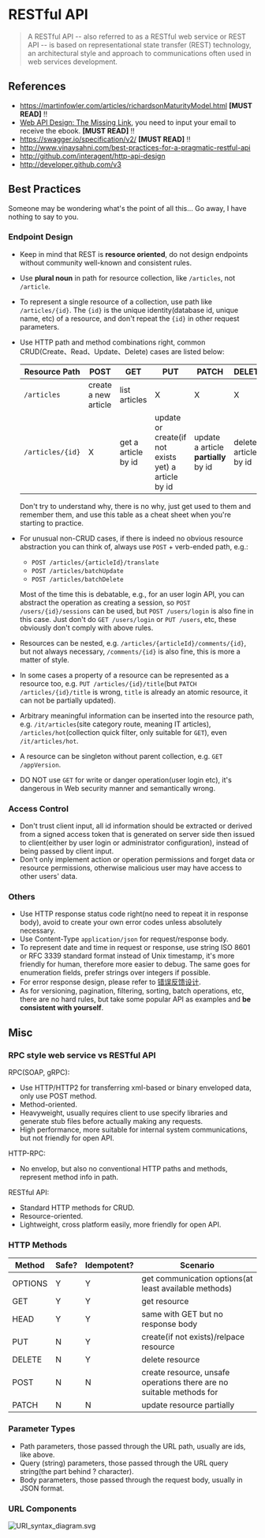 # RESTful API

> A RESTful API -- also referred to as a RESTful web service or REST API -- is based on representational state transfer (REST) technology, an architectural style and approach to communications often used in web services development.

## References

- https://martinfowler.com/articles/richardsonMaturityModel.html **[MUST READ]** :bangbang:
- [Web API Design: The Missing Link](https://cloud.google.com/apigee/resources/ebook/web-api-design-register/?int_source=website&int_medium=resources&int_campaign=ebook&int_content=web-api-design-ebook), you need to input your email to receive the ebook. **[MUST READ]** :bangbang:
- https://swagger.io/specification/v2/ **[MUST READ]** :bangbang:
- http://www.vinaysahni.com/best-practices-for-a-pragmatic-restful-api
- http://github.com/interagent/http-api-design
- http://developer.github.com/v3

## Best Practices

Someone may be wondering what's the point of all this... Go away, I have nothing to say to you.

### Endpoint Design

- Keep in mind that REST is **resource oriented**, do not design endpoints without community well-known and consistent rules.
- Use **plural noun** in path for resource collection, like `/articles`, not `/article`.
- To represent a single resource of a collection, use path like `/articles/{id}`. The `{id}` is the unique identity(database id, unique name, etc) of a resource, and don't repeat the `{id}` in other request parameters.
- Use HTTP path and method combinations right, common CRUD(Create、Read、Update、Delete) cases are listed below:

    Resource Path | POST | GET | PUT | PATCH | DELETE
    -------- | ---- | --- | --- | ----- | ------
    `/articles` | create a new article | list articles | X | X | X
    `/articles/{id}` | X | get a article by id | update or create(if not exists yet) a article by id | update a article **partially** by id | delete a article by id

    Don't try to understand why, there is no why, just get used to them and remember them, and use this table as a cheat sheet when you're starting to practice.

- For unusual non-CRUD cases, if there is indeed no obvious resource abstraction you can think of, always use `POST` + verb-ended path, e.g.:
    - `POST /articles/{articleId}/translate`
    - `POST /articles/batchUpdate`
    - `POST /articles/batchDelete`

    Most of the time this is debatable, e.g., for an user login API, you can abstract the operation as creating a session, so `POST /users/{id}/sessions` can be used, but `POST /users/login` is also fine in this case. Just don't do `GET /users/login` or  `PUT /users`, etc, these obviously don't comply with above rules.

- Resources can be nested, e.g. `/articles/{articleId}/comments/{id}`, but not always necessary, `/comments/{id}` is also fine, this is more a matter of style.
- In some cases a property of a resource can be represented as a resource too, e.g. `PUT /articles/{id}/title`(but `PATCH /articles/{id}/title` is wrong, `title` is already an atomic resource, it can not be partially updated).
- Arbitrary meaningful information can be inserted into the resource path, e.g. `/it/articles`(site category route, meaning IT articles), `/articles/hot`(collection quick filter, only suitable for `GET`), even `/it/articles/hot`.
- A resource can be singleton without parent collection, e.g. `GET /appVersion`.
- DO NOT use `GET` for write or danger operation(user login etc), it's dangerous in Web security manner and semantically wrong.

### Access Control

- Don't trust client input, all id information should be extracted or derived from a signed access token that is generated on server side then issued to client(either by user login or administrator configuration), instead of being passed by client input.
- Don't only implement action or operation permissions and forget data or resource permissions, otherwise malicious user may have access to other users' data.

### Others

- Use HTTP response status code right(no need to repeat it in response body), avoid to create your own error codes unless absolutely necessary.
- Use Content-Type `application/json` for request/response body.
- To represent date and time in request or response, use string ISO 8601 or RFC 3339 standard format instead of Unix timestamp, it's more friendly for human, therefore more easier to debug. The same goes for enumeration fields, prefer strings over integers if possible.
- For error response design, please refer to [错误反馈设计](/README.md#错误反馈设计).
- As for versioning, pagination, filtering, sorting, batch operations, etc, there are no hard rules, but take some popular API as examples and **be consistent with yourself**.

## Misc

### RPC style web service vs RESTful API

RPC(SOAP, gRPC):

- Use HTTP/HTTP2 for transferring xml-based or binary enveloped data, only use POST method.
- Method-oriented.
- Heavyweight, usually requires client to use specify libraries and generate stub files before actually making any requests.
- High performance, more suitable for internal system communications, but not friendly for open API.

HTTP-RPC:

- No envelop, but also no conventional HTTP paths and methods, represent method info in path.

RESTful API:

- Standard HTTP methods for CRUD.
- Resource-oriented.
- Lightweight, cross platform easily, more friendly for open API.

### HTTP Methods

Method | Safe? | Idempotent? | Scenario |
-----| ---- | ---------- | -------- |
OPTIONS | Y | Y | get communication options(at least available methods) |
GET | Y | Y | get resource |
HEAD | Y | Y | same with GET but no response body |
PUT | N | Y | create(if not exists)/relpace resource |
DELETE | N | Y | delete resource |
POST | N | N | create resource, unsafe operations there are no suitable methods for |
PATCH | N | N | update resource partially |

### Parameter Types

- Path parameters, those passed through the URL path, usually are ids, like above.
- Query (string) parameters, those passed through the URL query string(the part behind ? character).
- Body parameters, those passed through the request body, usually in JSON format.

### URL Components

![URI_syntax_diagram.svg](https://upload.wikimedia.org/wikipedia/commons/thumb/d/d6/URI_syntax_diagram.svg/1920px-URI_syntax_diagram.svg.png)
